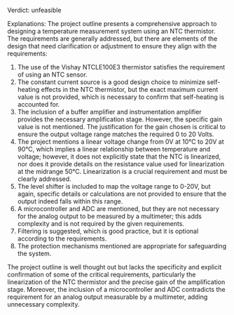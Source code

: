 Verdict: unfeasible

Explanations: 
The project outline presents a comprehensive approach to designing a temperature measurement system using an NTC thermistor. The requirements are generally addressed, but there are elements of the design that need clarification or adjustment to ensure they align with the requirements:

1. The use of the Vishay NTCLE100E3 thermistor satisfies the requirement of using an NTC sensor.
2. The constant current source is a good design choice to minimize self-heating effects in the NTC thermistor, but the exact maximum current value is not provided, which is necessary to confirm that self-heating is accounted for.
3. The inclusion of a buffer amplifier and instrumentation amplifier provides the necessary amplification stage. However, the specific gain value is not mentioned. The justification for the gain chosen is critical to ensure the output voltage range matches the required 0 to 20 Volts.
4. The project mentions a linear voltage change from 0V at 10°C to 20V at 90°C, which implies a linear relationship between temperature and voltage; however, it does not explicitly state that the NTC is linearized, nor does it provide details on the resistance value used for linearization at the midrange 50°C. Linearization is a crucial requirement and must be clearly addressed.
5. The level shifter is included to map the voltage range to 0-20V, but again, specific details or calculations are not provided to ensure that the output indeed falls within this range.
6. A microcontroller and ADC are mentioned, but they are not necessary for the analog output to be measured by a multimeter; this adds complexity and is not required by the given requirements.
7. Filtering is suggested, which is good practice, but it is optional according to the requirements.
8. The protection mechanisms mentioned are appropriate for safeguarding the system.

The project outline is well thought out but lacks the specificity and explicit confirmation of some of the critical requirements, particularly the linearization of the NTC thermistor and the precise gain of the amplification stage. Moreover, the inclusion of a microcontroller and ADC contradicts the requirement for an analog output measurable by a multimeter, adding unnecessary complexity.
